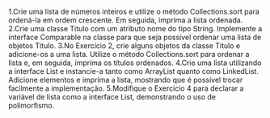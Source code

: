 1.Crie uma lista de números inteiros e utilize o método Collections.sort para ordená-la em ordem crescente. Em seguida, imprima a lista ordenada.
2.Crie uma classe Titulo com um atributo nome do tipo String. Implemente a interface Comparable na classe para que seja possível ordenar uma lista de objetos Titulo.
3.No Exercício 2, crie alguns objetos da classe Titulo e adicione-os a uma lista. Utilize o método Collections.sort para ordenar a lista e, em seguida, imprima os títulos ordenados.
4.Crie uma lista utilizando a interface List e instancie-a tanto como ArrayList quanto como LinkedList. Adicione elementos e imprima a lista, mostrando que é possível trocar facilmente a implementação.
5.Modifique o Exercício 4 para declarar a variável de lista como a interface List, demonstrando o uso de polimorfismo.
